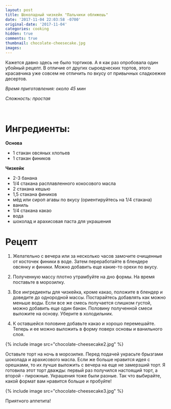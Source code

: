 ```yaml
---
layout: post
title: Шоколадный чизкейк "Пальчики оближешь"
date: '2017-11-04 22:03:58 -0700'
original-date: '2017-11-04'
categories: cooking
hidden: true
comments: true
thumbnail: chocolate-cheesecake.jpg
images:
---
```


Кажется давно здесь не было тортиков. А я как раз опробовала один убойный рецепт. В отличие от других сыроедческих тортов, этого красавчика уже совсем не отличить по вкусу от привычных сладкоежке десертов.

*Время приготовления: около 45 мин*

*Сложность: простая*
<!--separate--> 
# **Ингредиенты:**

**Основа**

* 1 стакан овсяных хлопьев
* 1 стакан фиников

**Чизкейк**

* 2-3 банана
* 1/4 стакана расплавленного кокосового масла
* 2 стакана кешью
* 1,5 стакана фиников
* мёд или сироп агавы по вкусу (ориентируйтесь на 1/4 стакана)
* ваниль
* 1/4 стакана какао
* вода
* шоколад и арахисовая паста для украшения

# **Рецепт**

1) Желательно с вечера или за несколько часов замочите очищенные от косточек финики в воде.
Затем переработайте в блендере овсянку и финики. Можно добавить еще какие-то орехи по вкусу.

2) Полученную массу плотно утрамбуйте на дно формы. На время поставьте в морозилку.

3) Все ингредиенты для чизкейка, кроме какао, положите в блендер и доведите до однородной массы. Постарайтесь добавлять как можно меньше воды. Если все же смесь получается слишком густой, можно добавить еще один банан.
Половину полученной смеси выложите на основу. Уберите в холодильник.

4) К оставшейся половине добавьте какао и хорошо перемешайте. Теперь и ее можно выложить в форму поверх основы и ванильного слоя.

{% include image src="chocolate-cheesecake2.jpg" %}

Оставьте торт на ночь в морозилке. Перед подачей украсьте брызгами шоколада и арахисового масла.
Если же больше нравится идея с орешками, то их лучше выложить с вечера на еще не замерзший торт.
Я готовила этот торт дважды: первый раз получился настоящий торт, а второй - пирожные. Украшения тоже были разные. Так что выбирайте, какой формат вам нравится больше и пробуйте!

{% include image src="chocolate-cheesecake3.jpg" %}

Приятного аппетита!



